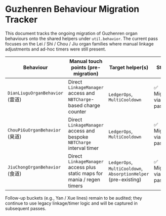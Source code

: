 # Guzhenren Behaviour Migration Tracker

This document tracks the ongoing migration of Guzhenren organ behaviours onto the shared helpers under `util.behavior`. The current pass focuses on the Lei / Shi / Chou / Jiu organ families where manual linkage adjustments and ad-hoc timers were still present.

| Behaviour | Manual touch points (pre-migration) | Target helper(s) | Status |
|-----------|-------------------------------------|------------------|--------|
| `DianLiuguOrganBehavior` (雷道) | Direct `LinkageManager` access and `NBTCharge`-based charge counter | `LedgerOps`, `MultiCooldown` | ✅ Migrated via this pass |
| `ChouPiGuOrganBehavior` (臭道) | Direct `LinkageManager` access and bespoke `NBTCharge` interval timer | `LedgerOps`, `MultiCooldown` | ✅ Migrated via this pass |
| `JiuChongOrganBehavior` (食道) | Direct `LinkageManager` access plus static maps for mania / regen timers | `LedgerOps`, `MultiCooldown`, `AbsorptionHelper` (pre-existing) | ✅ Migrated via this pass |

Follow-up buckets (e.g., Yan / Xue lines) remain to be audited; they continue to use legacy linkage/timer logic and will be captured in subsequent passes.
